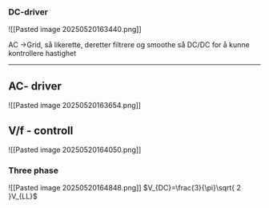 ### DC-driver

![[Pasted image 20250520163440.png]]

AC ->Grid, så likerette, deretter filtrere og smoothe så DC/DC for å kunne kontrollere hastighet

***

## AC- driver

![[Pasted image 20250520163654.png]]

## V/f - controll

![[Pasted image 20250520164050.png]]


### Three phase

![[Pasted image 20250520164848.png]]
$V_{DC}=\frac{3}{\pi}\sqrt{ 2 }V_{LL}$
